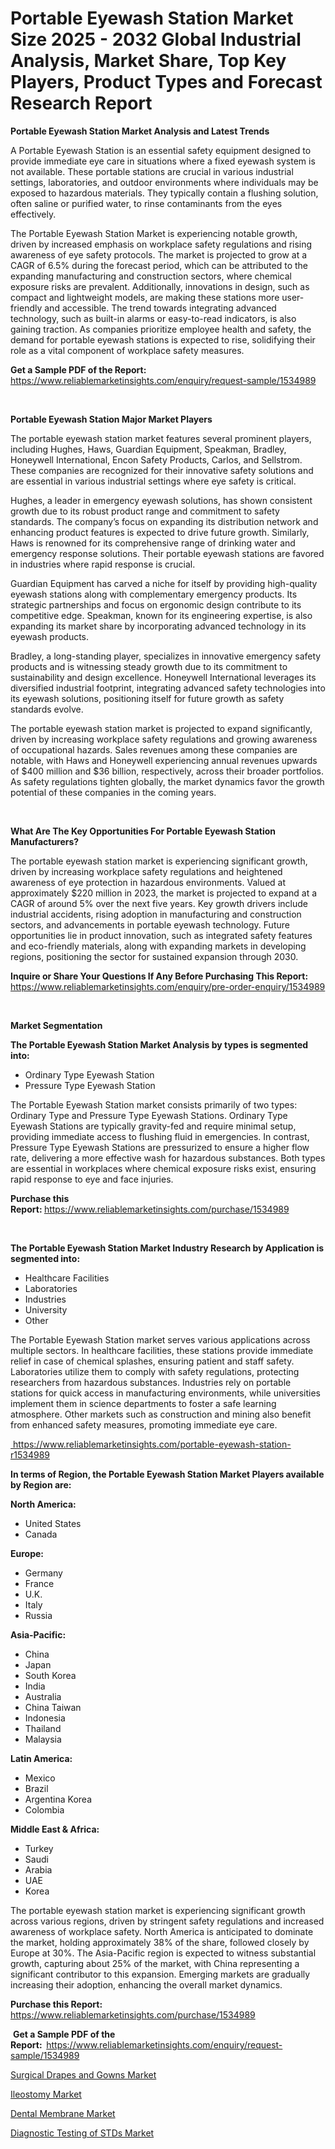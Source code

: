<p><h1>Portable Eyewash Station Market Size 2025 - 2032 Global Industrial Analysis, Market Share, Top Key Players, Product Types and Forecast Research Report</h1></p><p><strong>Portable Eyewash Station Market Analysis and Latest Trends</strong></p>
<p><p>A Portable Eyewash Station is an essential safety equipment designed to provide immediate eye care in situations where a fixed eyewash system is not available. These portable stations are crucial in various industrial settings, laboratories, and outdoor environments where individuals may be exposed to hazardous materials. They typically contain a flushing solution, often saline or purified water, to rinse contaminants from the eyes effectively.</p><p>The Portable Eyewash Station Market is experiencing notable growth, driven by increased emphasis on workplace safety regulations and rising awareness of eye safety protocols. The market is projected to grow at a CAGR of 6.5% during the forecast period, which can be attributed to the expanding manufacturing and construction sectors, where chemical exposure risks are prevalent. Additionally, innovations in design, such as compact and lightweight models, are making these stations more user-friendly and accessible. The trend towards integrating advanced technology, such as built-in alarms or easy-to-read indicators, is also gaining traction. As companies prioritize employee health and safety, the demand for portable eyewash stations is expected to rise, solidifying their role as a vital component of workplace safety measures.</p></p>
<p><strong>Get a Sample PDF of the Report:&nbsp;</strong> <a href="https://www.reliablemarketinsights.com/enquiry/request-sample/1534989?utm_campaign=2040&utm_medium=2&utm_source=Github&utm_content=ia&utm_term=03032025&utm_id=portable-eyewash-station">https://www.reliablemarketinsights.com/enquiry/request-sample/1534989</a></p>
<p>&nbsp;</p>
<p><strong>Portable Eyewash Station Major Market Players</strong></p>
<p><p>The portable eyewash station market features several prominent players, including Hughes, Haws, Guardian Equipment, Speakman, Bradley, Honeywell International, Encon Safety Products, Carlos, and Sellstrom. These companies are recognized for their innovative safety solutions and are essential in various industrial settings where eye safety is critical.</p><p>Hughes, a leader in emergency eyewash solutions, has shown consistent growth due to its robust product range and commitment to safety standards. The company’s focus on expanding its distribution network and enhancing product features is expected to drive future growth. Similarly, Haws is renowned for its comprehensive range of drinking water and emergency response solutions. Their portable eyewash stations are favored in industries where rapid response is crucial.</p><p>Guardian Equipment has carved a niche for itself by providing high-quality eyewash stations along with complementary emergency products. Its strategic partnerships and focus on ergonomic design contribute to its competitive edge. Speakman, known for its engineering expertise, is also expanding its market share by incorporating advanced technology in its eyewash products.</p><p>Bradley, a long-standing player, specializes in innovative emergency safety products and is witnessing steady growth due to its commitment to sustainability and design excellence. Honeywell International leverages its diversified industrial footprint, integrating advanced safety technologies into its eyewash solutions, positioning itself for future growth as safety standards evolve.</p><p>The portable eyewash station market is projected to expand significantly, driven by increasing workplace safety regulations and growing awareness of occupational hazards. Sales revenues among these companies are notable, with Haws and Honeywell experiencing annual revenues upwards of $400 million and $36 billion, respectively, across their broader portfolios. As safety regulations tighten globally, the market dynamics favor the growth potential of these companies in the coming years.</p></p>
<p>&nbsp;</p>
<p><strong>What Are The Key Opportunities For Portable Eyewash Station Manufacturers?</strong></p>
<p><p>The portable eyewash station market is experiencing significant growth, driven by increasing workplace safety regulations and heightened awareness of eye protection in hazardous environments. Valued at approximately $220 million in 2023, the market is projected to expand at a CAGR of around 5% over the next five years. Key growth drivers include industrial accidents, rising adoption in manufacturing and construction sectors, and advancements in portable eyewash technology. Future opportunities lie in product innovation, such as integrated safety features and eco-friendly materials, along with expanding markets in developing regions, positioning the sector for sustained expansion through 2030.</p></p>
<p><strong>Inquire or Share Your Questions If Any Before Purchasing This Report:</strong> <a href="https://www.reliablemarketinsights.com/enquiry/pre-order-enquiry/1534989?utm_campaign=2040&utm_medium=2&utm_source=Github&utm_content=ia&utm_term=03032025&utm_id=portable-eyewash-station">https://www.reliablemarketinsights.com/enquiry/pre-order-enquiry/1534989</a></p>
<p>&nbsp;</p>
<p><strong>Market Segmentation</strong></p>
<p><strong>The Portable Eyewash Station Market Analysis by types is segmented into:</strong></p>
<p><ul><li>Ordinary Type Eyewash Station</li><li>Pressure Type Eyewash Station</li></ul></p>
<p><p>The Portable Eyewash Station market consists primarily of two types: Ordinary Type and Pressure Type Eyewash Stations. Ordinary Type Eyewash Stations are typically gravity-fed and require minimal setup, providing immediate access to flushing fluid in emergencies. In contrast, Pressure Type Eyewash Stations are pressurized to ensure a higher flow rate, delivering a more effective wash for hazardous substances. Both types are essential in workplaces where chemical exposure risks exist, ensuring rapid response to eye and face injuries.</p></p>
<p><strong>Purchase this Report:&nbsp;</strong><a href="https://www.reliablemarketinsights.com/purchase/1534989?utm_campaign=2040&utm_medium=2&utm_source=Github&utm_content=ia&utm_term=03032025&utm_id=portable-eyewash-station">https://www.reliablemarketinsights.com/purchase/1534989</a></p>
<p>&nbsp;</p>
<p><strong>The Portable Eyewash Station Market Industry Research by Application is segmented into:</strong></p>
<p><ul><li>Healthcare Facilities</li><li>Laboratories</li><li>Industries</li><li>University</li><li>Other</li></ul></p>
<p><p>The Portable Eyewash Station market serves various applications across multiple sectors. In healthcare facilities, these stations provide immediate relief in case of chemical splashes, ensuring patient and staff safety. Laboratories utilize them to comply with safety regulations, protecting researchers from hazardous substances. Industries rely on portable stations for quick access in manufacturing environments, while universities implement them in science departments to foster a safe learning atmosphere. Other markets such as construction and mining also benefit from enhanced safety measures, promoting immediate eye care.</p></p>
<p><a href="https://www.reliablemarketinsights.com/portable-eyewash-station-r1534989?utm_campaign=2040&utm_medium=2&utm_source=Github&utm_content=ia&utm_term=03032025&utm_id=portable-eyewash-station">&nbsp;https://www.reliablemarketinsights.com/portable-eyewash-station-r1534989</a></p>
<p><strong>In terms of Region, the Portable Eyewash Station Market Players available by Region are:</strong></p>
<p>
    <p> <strong> North America: </strong>
        <ul>
            <li>United States</li>
            <li>Canada</li>
        </ul>
        </p> 
    <p> <strong> Europe: </strong>
        <ul>
            <li>Germany</li>
            <li>France</li>
            <li>U.K.</li>
            <li>Italy</li>
            <li>Russia</li>
        </ul>
        </p> 
    <p> <strong> Asia-Pacific: </strong>
        <ul>
            <li>China</li>
            <li>Japan</li>
            <li>South Korea</li>
            <li>India</li>
            <li>Australia</li>
            <li>China Taiwan</li>
            <li>Indonesia</li>
            <li>Thailand</li>
            <li>Malaysia</li>
        </ul>
        </p> 
    <p> <strong> Latin America: </strong>
        <ul>
            <li>Mexico</li>
            <li>Brazil</li>
            <li>Argentina Korea</li>
            <li>Colombia</li>
        </ul>
        </p> 
    <p> <strong> Middle East & Africa: </strong>
        <ul>
            <li>Turkey</li>
            <li>Saudi</li>
            <li>Arabia</li>
            <li>UAE</li>
            <li>Korea</li>
        </ul>
    </p>
    </p>
<p><p>The portable eyewash station market is experiencing significant growth across various regions, driven by stringent safety regulations and increased awareness of workplace safety. North America is anticipated to dominate the market, holding approximately 38% of the share, followed closely by Europe at 30%. The Asia-Pacific region is expected to witness substantial growth, capturing about 25% of the market, with China representing a significant contributor to this expansion. Emerging markets are gradually increasing their adoption, enhancing the overall market dynamics.</p></p>
<p><strong>Purchase this Report: </strong><a href="https://www.reliablemarketinsights.com/purchase/1534989?utm_campaign=2040&utm_medium=2&utm_source=Github&utm_content=ia&utm_term=03032025&utm_id=portable-eyewash-station">https://www.reliablemarketinsights.com/purchase/1534989</a></p>
<p>&nbsp;<strong>Get a Sample PDF of the Report:&nbsp;&nbsp;</strong><a href="https://www.reliablemarketinsights.com/enquiry/request-sample/1534989?utm_campaign=2040&utm_medium=2&utm_source=Github&utm_content=ia&utm_term=03032025&utm_id=portable-eyewash-station">https://www.reliablemarketinsights.com/enquiry/request-sample/1534989</a></p>
<p><strong></strong></p>
<p><p><a href="https://github.com/sgroitrieu7f/Market-Research-Report-List-1/blob/main/surgical-drapes-and-gowns-market.md?utm_campaign=2040&utm_medium=2&utm_source=Github&utm_content=ia&utm_term=03032025&utm_id=portable-eyewash-station">Surgical Drapes and Gowns Market</a></p><p><a href="https://github.com/zhininzacher/Market-Research-Report-List-1/blob/main/ileostomy-market.md?utm_campaign=2040&utm_medium=2&utm_source=Github&utm_content=ia&utm_term=03032025&utm_id=portable-eyewash-station">Ileostomy Market</a></p><p><a href="https://github.com/welidaeisya/Market-Research-Report-List-1/blob/main/dental-membrane-market.md?utm_campaign=2040&utm_medium=2&utm_source=Github&utm_content=ia&utm_term=03032025&utm_id=portable-eyewash-station">Dental Membrane Market</a></p><p><a href="https://github.com/donsonjupa/Market-Research-Report-List-1/blob/main/diagnostic-testing-of-stds-market.md?utm_campaign=2040&utm_medium=2&utm_source=Github&utm_content=ia&utm_term=03032025&utm_id=portable-eyewash-station">Diagnostic Testing of STDs Market</a></p></p>